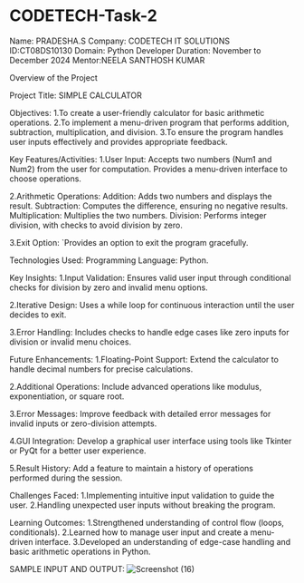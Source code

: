 # CODETECH-Task-2

Name: PRADESHA.S
Company: CODETECH IT SOLUTIONS
ID:CT08DS10130
Domain: Python Developer
Duration: November to December 2024
Mentor:NEELA SANTHOSH KUMAR

Overview of the Project

Project Title: SIMPLE CALCULATOR

Objectives:
1.To create a user-friendly calculator for basic arithmetic operations.
2.To implement a menu-driven program that performs addition, subtraction, multiplication, and division.
3.To ensure the program handles user inputs effectively and provides appropriate feedback.

Key Features/Activities:
1.User Input:
  Accepts two numbers (Num1 and Num2) from the user for computation.
  Provides a menu-driven interface to choose operations.
  
2.Arithmetic Operations:
  Addition: Adds two numbers and displays the result.
  Subtraction: Computes the difference, ensuring no negative results.
  Multiplication: Multiplies the two numbers.
  Division: Performs integer division, with checks to avoid division by zero.

3.Exit Option:
`Provides an option to exit the program gracefully.

Technologies Used:
  Programming Language: Python.

Key Insights:
1.Input Validation:
  Ensures valid user input through conditional checks for division by zero and invalid menu options.

2.Iterative Design:
  Uses a while loop for continuous interaction until the user decides to exit.

3.Error Handling:
  Includes checks to handle edge cases like zero inputs for division or invalid menu choices.

Future Enhancements:
1.Floating-Point Support:
  Extend the calculator to handle decimal numbers for precise calculations.

2.Additional Operations:
  Include advanced operations like modulus, exponentiation, or square root.

3.Error Messages:
  Improve feedback with detailed error messages for invalid inputs or zero-division attempts.

4.GUI Integration:
  Develop a graphical user interface using tools like Tkinter or PyQt for a better user experience.

5.Result History:
  Add a feature to maintain a history of operations performed during the session.

Challenges Faced:
1.Implementing intuitive input validation to guide the user.
2.Handling unexpected user inputs without breaking the program.

Learning Outcomes:
1.Strengthened understanding of control flow (loops, conditionals).
2.Learned how to manage user input and create a menu-driven interface.
3.Developed an understanding of edge-case handling and basic arithmetic operations in Python.

SAMPLE INPUT AND OUTPUT:
![Screenshot (16)](https://github.com/user-attachments/assets/a8d43862-2a99-474b-b188-1abd93a3e0ce)

